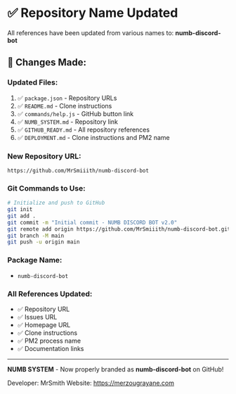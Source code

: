 # ✅ Repository Name Updated

All references have been updated from various names to: **numb-discord-bot**

## 📝 Changes Made:

### **Updated Files:**
1. ✅ `package.json` - Repository URLs
2. ✅ `README.md` - Clone instructions
3. ✅ `commands/help.js` - GitHub button link
4. ✅ `NUMB_SYSTEM.md` - Repository link
5. ✅ `GITHUB_READY.md` - All repository references
6. ✅ `DEPLOYMENT.md` - Clone instructions and PM2 name

### **New Repository URL:**
```
https://github.com/MrSmiiith/numb-discord-bot
```

### **Git Commands to Use:**
```bash
# Initialize and push to GitHub
git init
git add .
git commit -m "Initial commit - NUMB DISCORD BOT v2.0"
git remote add origin https://github.com/MrSmiiith/numb-discord-bot.git
git branch -M main
git push -u origin main
```

### **Package Name:**
- `numb-discord-bot`

### **All References Updated:**
- ✅ Repository URL
- ✅ Issues URL  
- ✅ Homepage URL
- ✅ Clone instructions
- ✅ PM2 process name
- ✅ Documentation links

---

**NUMB SYSTEM** - Now properly branded as **numb-discord-bot** on GitHub!

Developer: MrSmith
Website: https://merzougrayane.com
